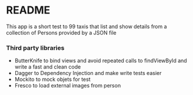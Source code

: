 # README #

This app is a short test to 99 taxis that list and show details from a collection of Persons provided by a JSON file


### Third party libraries ###

* ButterKnife to bind views and avoid repeated calls to findViewById and write a fast and clean code
* Dagger to Dependency Injection and make write tests easier
* Mockito to mock objets for test
* Fresco to load external images from person
